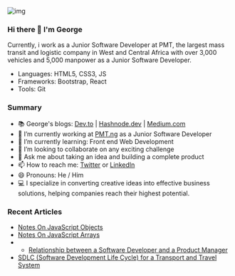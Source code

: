 ![img](https://user-images.githubusercontent.com/79133032/111031287-11035280-8407-11eb-81e1-6a7e408bb323.jpg)
### Hi there 👋 I'm George

Currently, i work as a Junior Software Developer at PMT, the largest mass transit and logistic company in West and Central Africa with over 3,000 vehicles and 5,000 manpower as a Junior Software Developer.

- Languages: HTML5, CSS3, JS
- Frameworks: Bootstrap,  React
- Tools: Git


### Summary

- 📚 George's blogs: [Dev.to](https://dev.to/georgedredd) | [Hashnode.dev](https://hashnode.com/@Edozy) | [Medium.com](https://medium.com/@georgeedozy)
- 🔭 I’m currently working at [PMT.ng](https://pmt.ng/) as a Junior Software Developer
- 🌱 I’m currently learning: Front end Web Development
- 👯 I’m looking to collaborate on any exciting challenge
- 💬 Ask me about taking an idea and building a complete product
- 📫 How to reach me: [Twitter](https://twitter.com/GeorgeEdozy) or [LinkedIn](https://www.linkedin.com/in/george-edozy/)
- 😄 Pronouns: He / Him 
- 💻 I specialize in converting creative ideas into effective business solutions, helping companies reach their highest potential.


### Recent Articles
- [Notes On JavaScript Objects](https://georgeedozy.hashnode.dev/javascript-objects-excerises-answers)
- [Notes On JavaScript Arrays](https://georgeedozy.hashnode.dev/javascript-exercises-array-answers)
- - [Relationship between a Software Developer and a Product Manager](https://medium.com/@georgeedozy/relationship-between-a-software-developer-and-a-product-manager-39329739fe05)
- [SDLC (Software Development Life Cycle) for a Transport and Travel System](https://medium.com/@georgeedozy/the-sdlc-software-development-life-cycle-for-a-transport-and-travel-system-78057b00dabc)
